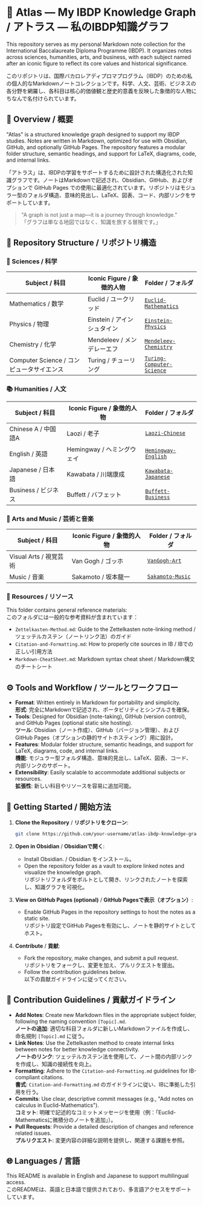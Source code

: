 # 🧭 Atlas — My IBDP Knowledge Graph / アトラス — 私のIBDP知識グラフ

This repository serves as my personal Markdown note collection for the International Baccalaureate Diploma Programme (IBDP). It organizes notes across sciences, humanities, arts, and business, with each subject named after an iconic figure to reflect its core values and historical significance.

このリポジトリは、国際バカロレアディプロマプログラム（IBDP）のための私の個人的なMarkdownノートコレクションです。科学、人文、芸術、ビジネスの各分野を網羅し、各科目は核心的価値観と歴史的意義を反映した象徴的な人物にちなんで名付けられています。

## 📖 Overview / 概要

"Atlas" is a structured knowledge graph designed to support my IBDP studies. Notes are written in Markdown, optimized for use with Obsidian, GitHub, and optionally GitHub Pages. The repository features a modular folder structure, semantic headings, and support for LaTeX, diagrams, code, and internal links.

「アトラス」は、IBDPの学習をサポートするために設計された構造化された知識グラフです。ノートはMarkdownで記述され、Obsidian、GitHub、およびオプションで GitHub Pages での使用に最適化されています。リポジトリはモジュラー型のフォルダ構造、意味的見出し、LaTeX、図表、コード、内部リンクをサポートしています。

> "A graph is not just a map—it is a journey through knowledge."  
> 「グラフは単なる地図ではなく、知識を旅する冒険です。」

## 📂 Repository Structure / リポジトリ構造

### 🔬 Sciences / 科学

| Subject / 科目 | Iconic Figure / 象徴的人物 | Folder / フォルダ |
|---------------|----------------------------|-------------------|
| Mathematics / 数学 | Euclid / ユークリッド | [`Euclid-Mathematics`](./Sciences/Euclid-Mathematics/) |
| Physics / 物理 | Einstein / アインシュタイン | [`Einstein-Physics`](./Sciences/Einstein-Physics/) |
| Chemistry / 化学 | Mendeleev / メンデレーエフ | [`Mendeleev-Chemistry`](./Sciences/Mendeleev-Chemistry/) |
| Computer Science / コンピュータサイエンス | Turing / チューリング | [`Turing-Computer-Science`](./Sciences/Turing-Computer-Science/) |

### 📚 Humanities / 人文

| Subject / 科目 | Iconic Figure / 象徴的人物 | Folder / フォルダ |
|---------------|----------------------------|-------------------|
| Chinese A / 中国語A | Laozi / 老子 | [`Laozi-Chinese`](./Humanities/Laozi-Chinese/) |
| English / 英語 | Hemingway / ヘミングウェイ | [`Hemingway-English`](./Humanities/Hemingway-English/) |
| Japanese / 日本語 | Kawabata / 川端康成 | [`Kawabata-Japanese`](./Humanities/Kawabata-Japanese/) |
| Business / ビジネス | Buffett / バフェット | [`Buffett-Business`](./Humanities/Buffett-Business/) |

### 🎨 Arts and Music / 芸術と音楽

| Subject / 科目 | Iconic Figure / 象徴的人物 | Folder / フォルダ |
|---------------|----------------------------|-------------------|
| Visual Arts / 視覚芸術 | Van Gogh / ゴッホ | [`VanGogh-Art`](./Arts/VanGogh-Art/) |
| Music / 音楽 | Sakamoto / 坂本龍一 | [`Sakamoto-Music`](./Arts/Sakamoto-Music/) |

### 📁 Resources / リソース

This folder contains general reference materials:  
このフォルダには一般的な参考資料が含まれています：

- `Zettelkasten-Method.md`: Guide to the Zettelkasten note-linking method / ツェッテルカステン（ノートリンク法）のガイド
- `Citation-and-Formatting.md`: How to properly cite sources in IB / IBでの正しい引用方法
- `Markdown-CheatSheet.md`: Markdown syntax cheat sheet / Markdown構文のチートシート

## ⚙️ Tools and Workflow / ツールとワークフロー

- **Format**: Written entirely in Markdown for portability and simplicity.  
  **形式**: 完全にMarkdownで記述され、ポータビリティとシンプルさを確保。
- **Tools**: Designed for Obsidian (note-taking), GitHub (version control), and GitHub Pages (optional static site hosting).  
  **ツール**: Obsidian（ノート作成）、GitHub（バージョン管理）、および GitHub Pages（オプションの静的サイトホスティング）用に設計。
- **Features**: Modular folder structure, semantic headings, and support for LaTeX, diagrams, code, and internal links.  
  **機能**: モジュラー型フォルダ構造、意味的見出し、LaTeX、図表、コード、内部リンクのサポート。
- **Extensibility**: Easily scalable to accommodate additional subjects or resources.  
  **拡張性**: 新しい科目やリソースを容易に追加可能。

## 🚀 Getting Started / 開始方法

1. **Clone the Repository** / **リポジトリをクローン**:
   ```bash
   git clone https://github.com/your-username/atlas-ibdp-knowledge-graph.git
   ```

2. **Open in Obsidian** / **Obsidianで開く**:
   - Install Obsidian. / Obsidian をインストール。
   - Open the repository folder as a vault to explore linked notes and visualize the knowledge graph.  
     リポジトリフォルダをボルトとして開き、リンクされたノートを探索し、知識グラフを可視化。

3. **View on GitHub Pages (optional)** / **GitHub Pagesで表示（オプション）**:
   - Enable GitHub Pages in the repository settings to host the notes as a static site.  
     リポジトリ設定でGitHub Pagesを有効にし、ノートを静的サイトとしてホスト。

4. **Contribute** / **貢献**:
   - Fork the repository, make changes, and submit a pull request.  
     リポジトリをフォークし、変更を加え、プルリクエストを提出。
   - Follow the contribution guidelines below.  
     以下の貢献ガイドラインに従ってください。

## 🤝 Contribution Guidelines / 貢献ガイドライン

- **Add Notes**: Create new Markdown files in the appropriate subject folder, following the naming convention `[Topic].md`.  
  **ノートの追加**: 適切な科目フォルダに新しいMarkdownファイルを作成し、命名規則 `[Topic].md` に従う。
- **Link Notes**: Use the Zettelkasten method to create internal links between notes for better knowledge connectivity.  
  **ノートのリンク**: ツェッテルカステン法を使用して、ノート間の内部リンクを作成し、知識の接続性を向上。
- **Formatting**: Adhere to the `Citation-and-Formatting.md` guidelines for IB-compliant citations.  
  **書式**: `Citation-and-Formatting.md` のガイドラインに従い、IBに準拠した引用を行う。
- **Commits**: Use clear, descriptive commit messages (e.g., "Add notes on calculus in Euclid-Mathematics").  
  **コミット**: 明確で記述的なコミットメッセージを使用（例：「Euclid-Mathematicsに微積分のノートを追加」）。
- **Pull Requests**: Provide a detailed description of changes and reference related issues.  
  **プルリクエスト**: 変更内容の詳細な説明を提供し、関連する課題を参照。

## 🌐 Languages / 言語

This README is available in English and Japanese to support multilingual access.  
このREADMEは、英語と日本語で提供されており、多言語アクセスをサポートしています。
